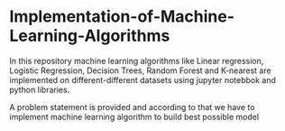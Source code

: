 # Implementation-of-Machine-Learning-Algorithms
In this repository machine learning algorithms like Linear regression, Logistic Regression, Decision Trees, Random Forest and K-nearest are implemented on different-different datasets using jupyter notebbok and python libraries.

A problem statement is provided and according to that we have to implement machine learning algorithm to build best possible model
